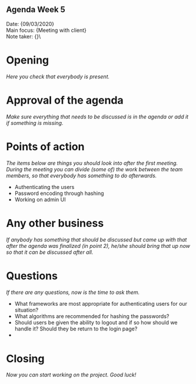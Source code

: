 ## Agenda Week 5

Date:           {09/03/2020}\
Main focus:     {Meeting with client}\
Note taker:     {}\

# Opening
*Here you check that everybody is present.*

# Approval of the agenda
*Make sure everything that needs to be discussed is in the agenda or add it if something is missing.*

# Points of action
*The items below are things you should look into after the first meeting. During the meeting you can divide (some of) the work between the team members, so that everybody has something to do afterwards.*
- Authenticating the users
- Password encoding through hashing
- Working on admin UI 

# Any other business
*If anybody has something that should be discussed but came up with that after the agenda was finalized (in point 2), he/she should bring that up now so that it can be discussed after all.*

# Questions
*If there are any questions, now is the time to ask them.*
- What frameworks are most appropriate for authenticating users for our situation?
- What algorithms are recommended for hashing the passwords?
- Should users be given the ability to logout and if so how should we handle it? Should they be return to the login page?
- 

# Closing
*Now you can start working on the project. Good luck!*
